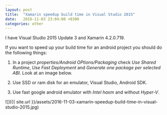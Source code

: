 ```yaml
---
layout: post
title:  "Xamarin speedup build time in Visual Studio 2015"
date:   2016-11-03 23:04:00 +0300
categories: other
---
```


I have Visual Studio 2015 Update 3 and Xamarin 4.2.0.719.

If you want to speed up your build time for an android project you should do the following things:

1) In a project *properties/Android OPtions/Packaging*
check *Use Shared Runtime*, *Use Fast Deployment* and *Generate one package per selected ABI*.
Look at an image below.

2) Use SSD or ram disk for an emulator, Visual Studio, Android SDK.

3) Use fast google android emulator with *Intel haxm* and without *Hyper-V*.

![]({{ site.url }}/assets/2016-11-03-xamarin-speedup-build-time-in-visual-studio-2015.jpg)
